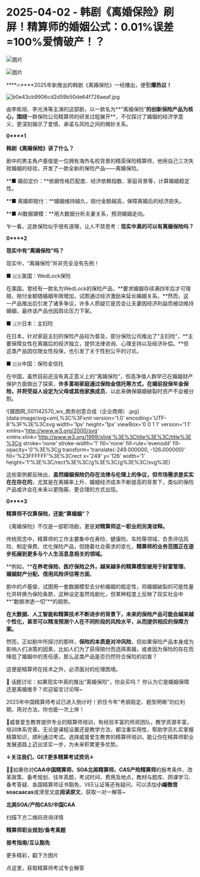 # 2025-04-02 - 韩剧《离婚保险》刷屏！精算师的婚姻公式：0.01%误差=100%爱情破产！？

![图片](https://mmbiz.qpic.cn/mmbiz_jpg/mK3FpI9af4kg4PH3You8v1p2s4zAl35ZxNnxg0MdNmVTvH2IJcatox7FnBcNAnYE4JN8ZPBDeK1yLvRwqaptmA/640?wx_fmt=jpeg&wxfrom=5&wx_lazy=1&wx_co=1&tp=webp)

![图片](https://mmbiz.qpic.cn/sz_mmbiz_gif/mK3FpI9af4nSfVwvozd64cQ7rcicg9NY7aDpmlQHeubb1vZMYf0AYBKd0R4BYEutuL8zyMe4NKXjT1d6SMzlM4g/640?wx_fmt=gif&from=appmsg&wxfrom=5&wx_lazy=1&wx_co=1&tp=webp)

****🔥****2025年新推出的韩剧《离婚保险》一经播出，便**引爆热议！**

![b0e43cb9906cd2d59b50de64f726aeaf.jpg](https://mmbiz.qpic.cn/sz_mmbiz_jpg/mK3FpI9af4kDsL0ofCcSNGaaHP3KKekOtUQf1tWVgRnHOLyl2HGeKqepWdmOZwatvcMgEqzRbMbeIwx0DlvQPw/640?wx_fmt=jpeg&from=appmsg&tp=webp&wxfrom=5&wx_lazy=1)

由李栋旭、李光洙等主演的这部剧，以一款名为**“离婚保险”**的创新保险产品为核心，围绕**一群保险公司精算师的研发过程展开**，不仅探讨了婚姻的经济学意义，更深刻揭示了爱情、承诺与风险之间的微妙关系。

**0****1**

**韩剧《离婚保险》讲了什么？**

剧中的男主角卢基俊是一位拥有海外名校背景的精英保险精算师，他用自己三次失败婚姻的经验，开发了一款全新的保险产品——离婚保险。

**■ 婚前定价：**依据性格匹配度、经济依赖指数、家庭背景等，计算婚姻稳定性。

**■ 离婚即赔付：**婚姻维持越久，赔付金额越高，保障离婚后的经济损失。

**■ AI数据建模：**用大数据分析夫妻关系，预测婚姻走向。

乍一看，这款保险似乎很有道理，让人不禁思考：**现实中真的可以有离婚保险吗？**


**0****2**

**现实中有“离婚保险”吗？**

现实中，“离婚保险”并非完全没有先例！

■ 🇺🇸美国：WedLock保险

在美国，曾经有一款名为WedLock的保险产品，**要求婚姻存续满四年后才可理赔，赔付金额随婚姻年限增加，试图通过经济激励来延长婚姻关系。**然而，这一产品推出后引发了诸多争议，许多人质疑它是否会让夫妻因经济利益而被动维持婚姻，最终该产品也因舆论压力下架。

■ 🇯🇵日本：主妇险

在日本，针对家庭主妇的保险产品较为普及，部分保险公司推出了“主妇险”，**主要保障女性在离婚后的经济独立，提供法律咨询、心理支持以及经济补偿。**但这类产品因仅限女性投保，也引发了关于性别公平的讨论。

■ 🇨🇳中国：保险金信托

在中国，虽然目前还没有真正意义上的“离婚保险”，但高净值人群早已在婚姻财产保护方面做出了探索，**许多富裕家庭通过保险金信托等方式，在婚前投保年金保险，并将受益人设定为父母或其他家族成员**，以此来确保婚姻破裂时资产不会被分割。

![摄图网_501142570_wx_商务创意合成（企业商用）.jpg](data:image/svg+xml,%3C%3Fxml version='1.0' encoding='UTF-8'%3F%3E%3Csvg width='1px' height='1px' viewBox='0 0 1 1' version='1.1' xmlns='http://www.w3.org/2000/svg' xmlns:xlink='http://www.w3.org/1999/xlink'%3E%3Ctitle%3E%3C/title%3E%3Cg stroke='none' stroke-width='1' fill='none' fill-rule='evenodd' fill-opacity='0'%3E%3Cg transform='translate(-249.000000, -126.000000)' fill='%23FFFFFF'%3E%3Crect x='249' y='126' width='1' height='1'%3E%3C/rect%3E%3C/g%3E%3C/g%3E%3C/svg%3E)

这些案例都反映出，**虽然婚姻保险仍存在法律与伦理上的争议，但市场需求是实实在在存在的**，尤其是在离婚率上升、婚姻经济成本不断提高的背景下，类似的保险产品或许会在未来以更隐蔽、更合理的方式出现。

**0****3**

**精算师不仅算保险，还能“算婚姻”？**

《离婚保险》不仅是一部职场剧，更是**对精算师这一职业的另类诠释。**

传统观念中，精算师的工作主要集中在寿险、健康险、车险等领域，负责评估风险、制定保费、优化保险产品，但随着社会需求的变化，**精算师的业务范围正在逐步拓展到更多与个人生活息息相关的领域。**

**例如，****在养老保险、医疗保险之外，越来越多的精算模型被用于财富管理、婚姻财产分配、信用风险评估等方面**。

剧中的卢基俊，试图用一套数据模型去分析婚姻的稳定性，将婚姻破裂的可能性量化并转换为保险条款，这种设定虽然戏剧化，但某种程度上反映了现实社会中**“数据渗透一切”**的趋势。


**在大数据、人工智能和精算技术不断进步的背景下，未来的保险产品可能会越来越个性化，甚至可以精准预测个人在不同阶段的风险水平，从而提供相应的保障方案。**

然而，正如剧中所探讨的那样，**保险的本质是对冲风险**，但如果保险产品本身成为影响人们决策的因素，比如人们为了获得赔付而选择离婚，或者因为保险的存在而降低了婚姻中的责任感，那么这类产品是否仍然符合保险的初衷？

这便是精算师在技术之外，必须面对的伦理困境。

📢 话题讨论：如果现实中真的推出“离婚保险”，你会买吗？ 你认为它是婚姻保障还是离婚推手？欢迎留言讨论呀~

2025年中国精算师考试已进入倒计时！抓住今年“考纲稳定、题型明晰”的红利期，用对方法，你也能一次上岸！

🙋威普爱生教育提供专业的精算师培训，有经验丰富的师资团队，教学资源丰富，培训体系完善。无论是课程设置还是教学方法，都注重实用性，帮助学员扎实掌握精算知识，顺利通过考试。选择威普爱生教育的精算师培训，能让你在精算师职业发展道路上迈出坚实一步，为未来积累更多优势。


**↓关注我们，GET更多精算考试资讯↓**

**💁‍♀️**如果你对**CAA中国精算师、SOA北美精算师、CAS产险精算师**的报考条件、改革政策、备考规划、往年真题，考试时间、费用及地点，教材与题库、网课学习、备考答疑、各国精算师证书豁免、VEE认证等还有疑问，可以添加**小编微信soacaacas**或滑至文底**阅读原文**，获取一对一解答~

**北美SOA/产险CAS/中国CAA**

扫描下方二维码咨询详情


**精算师职业规划/备考真题**

**报考指南/互认豁免**

更多精彩，戳下方图片



[](http://mp.weixin.qq.com/s?__biz=Mzg5ODgxNDE0NQ==&mid=2247499489&idx=1&sn=28bc71f9486a17b4e2a1e8576252b8af&chksm=c05e674ff729ee59dc54a8f5e5fdeacd3fa24632cb9fea93f694e23708dddce948576251acd3&scene=21#wechat_redirect)

[](https://mp.weixin.qq.com/s?__biz=Mzg5ODgxNDE0NQ==&mid=2247502677&idx=1&sn=cefd4f3389b590c0a600846f1feb99d4&scene=21#wechat_redirect)

[](http://mp.weixin.qq.com/s?__biz=Mzg5ODgxNDE0NQ==&mid=2247499760&idx=1&sn=16dd1f8015b2fdf0d3f5c47ddf2fcace&chksm=c05e665ef729ef4854ae8257ec868b9532dcfb6820e0234ab54e19cc8c68e8eb7ecffbcb5525&scene=21#wechat_redirect)

[](https://mp.weixin.qq.com/s?__biz=Mzg5ODgxNDE0NQ==&mid=2247499760&idx=1&sn=16dd1f8015b2fdf0d3f5c47ddf2fcace&scene=21#wechat_redirect)




点这里，获取精算师考试专业解答